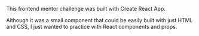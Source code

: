 <!-- Social Links Profile Component by Pulfer Dadson -->

This frontend mentor challenge was built with Create React App.

<!-- Extra Info -->

Although it was a small component that could be easily built with just HTML and CSS, I just wanted to practice with React components and props.
